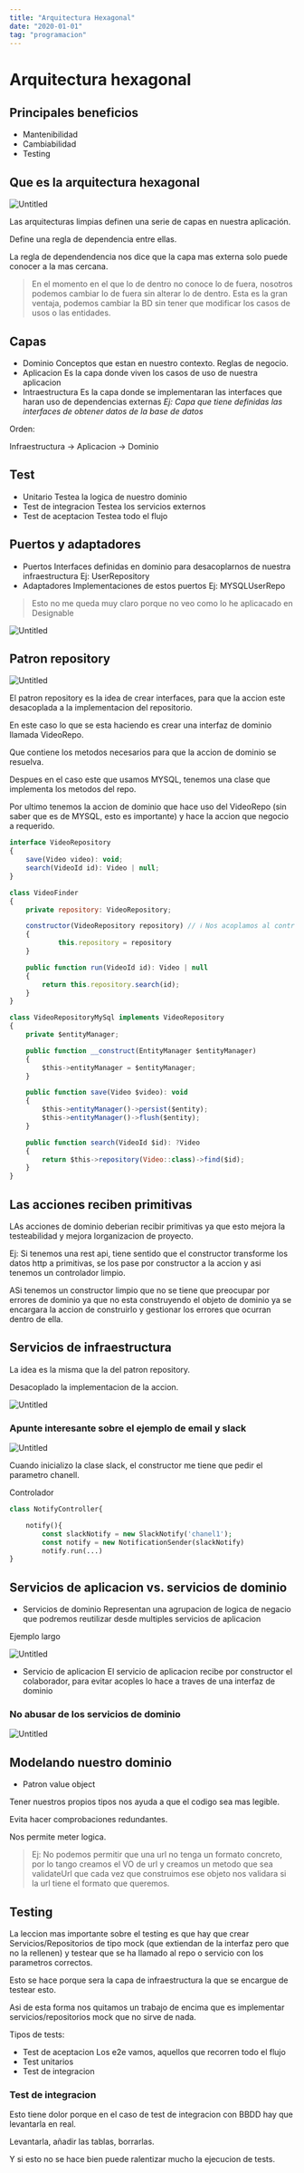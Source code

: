 ```yaml
---
title: "Arquitectura Hexagonal"
date: "2020-01-01"
tag: "programacion"
---
```


# Arquitectura hexagonal

## Principales beneficios

- Mantenibilidad
- Cambiabilidad
- Testing

## Que es la arquitectura hexagonal

![Untitled](../images/posts/Arquitectura_Hexagonal/Untitled.jpeg)

Las arquitecturas limpias definen una serie de capas en nuestra aplicación.

Define una regla de dependencia entre ellas.

La regla de dependendencia nos dice que la capa mas externa solo puede conocer a la mas cercana.

> En el momento en el que lo de dentro no conoce lo de fuera, nosotros podemos cambiar lo de fuera sin alterar lo de dentro.
Esta es la gran ventaja, podemos cambiar la BD sin tener que modificar los casos de usos o las entidades.
> 

## Capas

- Dominio
Conceptos que estan en nuestro contexto.
Reglas de negocio.
- Aplicacion
Es la capa donde viven los casos de uso de nuestra aplicacion
- Intraestructura
Es la capa donde se implementaran las interfaces que haran uso de dependencias externas
*Ej: Capa que tiene definidas las interfaces de obtener datos de la base de datos*

Orden:

Infraestructura → Aplicacion → Dominio

## Test

- Unitario
Testea la logica de nuestro dominio
- Test de integracion
Testea los servicios externos
- Test de aceptacion
Testea todo el flujo

## Puertos y adaptadores

- Puertos
Interfaces definidas en dominio para desacoplarnos de nuestra infraestructura
Ej: UserRepository
- Adaptadores
Implementaciones de estos puertos
Ej: MYSQLUserRepo

> Esto no me queda muy claro porque no veo como lo he aplicacado en Designable
> 

![Untitled](../images/posts/Arquitectura_Hexagonal/Untitled.png)

## Patron repository

![Untitled](../images/posts/Arquitectura_Hexagonal/Untitled%201.png)

El patron repository es la idea de crear interfaces, para que la accion este desacoplada a la implementacion del repositorio.

En este caso lo que se esta haciendo es crear una interfaz de dominio llamada VideoRepo.

Que contiene los metodos necesarios para que la accion de dominio se resuelva.

Despues en el caso este que usamos MYSQL, tenemos una clase que implementa los metodos del repo.

Por ultimo tenemos la accion de dominio que hace uso del VideoRepo (sin saber que es de MYSQL, esto es importante) y hace la accion que negocio a requerido.

```jsx
interface VideoRepository
{
    save(Video video): void;
    search(VideoId id): Video | null;
}
```

```jsx
class VideoFinder
{
    private repository: VideoRepository;

    constructor(VideoRepository repository) // ℹ️ Nos acoplamos al contrato de dominio, no a la implementación concreta.
    {
			this.repository = repository
    }

    public function run(VideoId id): Video | null
    {
        return this.repository.search(id);
    }
}
```

```jsx
class VideoRepositoryMySql implements VideoRepository
{
    private $entityManager;

    public function __construct(EntityManager $entityManager)
    {
        $this->entityManager = $entityManager;
    }

    public function save(Video $video): void
    {
        $this->entityManager()->persist($entity);
        $this->entityManager()->flush($entity);
    }

    public function search(VideoId $id): ?Video
    {
        return $this->repository(Video::class)->find($id);
    }
}
```

## Las acciones reciben primitivas

LAs acciones de dominio deberian recibir primitivas ya que esto mejora la testeabilidad y mejora lorganizacion de proyecto.

Ej: Si tenemos una rest api, tiene sentido que el constructor transforme los datos http a primitivas, se los pase por constructor a la accion y asi tenemos un controlador limpio.

ASi tenemos un constructor limpio que no se tiene que preocupar por errores de dominio ya que no esta construyendo el objeto de dominio ya se encargara la accion de construirlo y gestionar los errores que ocurran dentro de ella.

## Servicios de infraestructura

La idea es la misma que la del patron repository.

Desacoplado la implementacion de la accion.

![Untitled](../images/posts/Arquitectura_Hexagonal/Untitled%202.png)

### Apunte interesante sobre el ejemplo de email y slack

![Untitled](../images/posts/Arquitectura_Hexagonal/Untitled%203.png)

Cuando inicializo la clase slack, el constructor me tiene que pedir el parametro chanell.

Controlador

```php
class NotifyController{

	notify(){
		const slackNotify = new SlackNotify('chanel1');
		const notify = new NotificationSender(slackNotify)
		notify.run(...)
}
```

## Servicios de aplicacion vs. servicios de dominio

- Servicios de dominio
Representan una agrupacion de logica de negacio que podremos reutilizar desde multiples servicios de aplicacion

Ejemplo largo

![Untitled](../images/posts/Arquitectura_Hexagonal/Untitled%204.png)

- Servicio de aplicacion
El servicio de aplicacion recibe por constructor el colaborador, para evitar acoples lo hace a traves de una interfaz de dominio

### No abusar de los servicios de dominio

![Untitled](../images/posts/Arquitectura_Hexagonal/Untitled%205.png)

## Modelando nuestro dominio

- Patron value object

Tener nuestros propios tipos nos ayuda a que el codigo sea mas legible.

Evita hacer comprobaciones redundantes.

Nos permite meter logica.

> Ej: No podemos permitir que una url no tenga un formato concreto, por lo tango creamos el VO de url y creamos un metodo que sea validateUrl que cada vez que construimos ese objeto nos validara si la url tiene el formato que queremos.
> 

## Testing

La leccion mas importante sobre el testing es que hay que crear Servicios/Repositorios de tipo mock (que extiendan de la interfaz pero que no la rellenen) y testear que se ha llamado al repo o servicio con los parametros correctos.

Esto se hace porque sera la capa de infraestructura la que se encargue de testear esto.

Asi de esta forma nos quitamos un trabajo de encima que es implementar servicios/repositorios mock que no sirve de nada.

Tipos de tests:

- Test de aceptacion
Los e2e vamos, aquellos que recorren todo el flujo
- Test unitarios
- Test de integracion

### Test de integracion

Esto tiene dolor porque en el caso de test de integracion con BBDD hay que levantarla en real.

Levantarla, añadir las tablas, borrarlas.

Y si esto no se hace bien puede ralentizar mucho la ejecucion de tests.